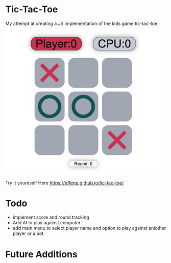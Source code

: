# Tic-Tac-Toe

My attempt at creating a JS implementation of the kids game tic-tac-toe.
![Screenshot](screenshot2.png)

Try it youreself Here https://effenp.github.io/tic-tac-toe/

# Todo

- implement score and round tracking
- Add AI to play against computer
- add main menu to select player name and option to play against aniother player or a bot.

# Future Additions
